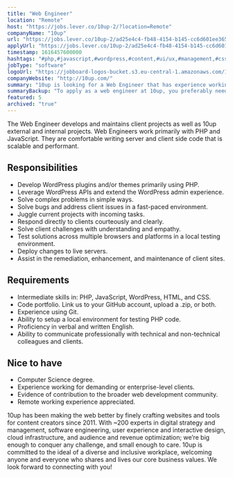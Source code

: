 ```yaml
---
title: "Web Engineer"
location: "Remote"
host: "https://jobs.lever.co/10up-2/?location=Remote"
companyName: "10up"
url: "https://jobs.lever.co/10up-2/ad25e4c4-fb48-4154-b145-cc6d601ee365"
applyUrl: "https://jobs.lever.co/10up-2/ad25e4c4-fb48-4154-b145-cc6d601ee365/apply"
timestamp: 1616457600000
hashtags: "#php,#javascript,#wordpress,#content,#ui/ux,#management,#css,#html,#git,#optimization"
jobType: "software"
logoUrl: "https://jobboard-logos-bucket.s3.eu-central-1.amazonaws.com/10up"
companyWebsite: "http://10up.com/"
summary: "10up is looking for a Web Engineer that has experience working for demanding or enterprise."
summaryBackup: "To apply as a web engineer at 10up, you preferably need to have some knowledge of: #php, #javascript, #wordpress."
featured: 5
archived: "true"
---
```


The Web Engineer develops and maintains client projects as well as 10up external and internal projects. Web Engineers work primarily with PHP and JavaScript. They are comfortable writing server and client side code that is scalable and performant.

## Responsibilities

*   Develop WordPress plugins and/or themes primarily using PHP.
*   Leverage WordPress APIs and extend the WordPress admin experience.
*   Solve complex problems in simple ways.
*   Solve bugs and address client issues in a fast-paced environment.
*   Juggle current projects with incoming tasks.
*   Respond directly to clients courteously and clearly.
*   Solve client challenges with understanding and empathy.
*   Test solutions across multiple browsers and platforms in a local testing environment.
*   Deploy changes to live servers.
*   Assist in the remediation, enhancement, and maintenance of client sites.

## Requirements

*   Intermediate skills in: PHP, JavaScript, WordPress, HTML, and CSS.
*   Code portfolio. Link us to your GitHub account, upload a .zip, or both.
*   Experience using Git.
*   Ability to setup a local environment for testing PHP code.
*   Proficiency in verbal and written English.
*   Ability to communicate professionally with technical and non-technical colleagues and clients.

## Nice to have

*   Computer Science degree.
*   Experience working for demanding or enterprise-level clients.
*   Evidence of contribution to the broader web development community.
*   Remote working experience appreciated.

10up has been making the web better by finely crafting websites and tools for content creators since 2011. With ~200 experts in digital strategy and management, software engineering, user experience and interactive design, cloud infrastructure, and audience and revenue optimization; we’re big enough to conquer any challenge, and small enough to care. 10up is committed to the ideal of a diverse and inclusive workplace, welcoming anyone and everyone who shares and lives our core business values. We look forward to connecting with you! 
